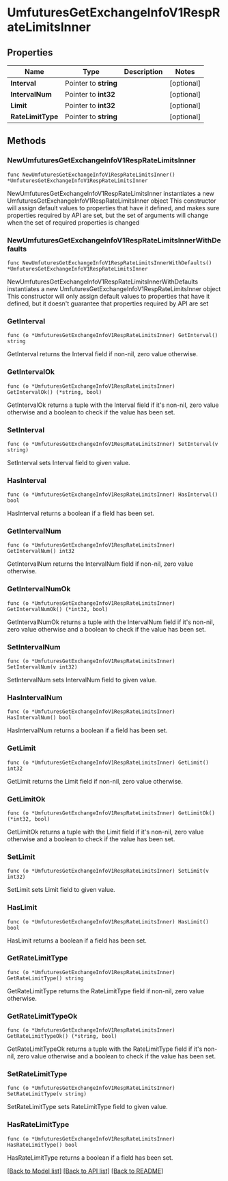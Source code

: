 # UmfuturesGetExchangeInfoV1RespRateLimitsInner

## Properties

Name | Type | Description | Notes
------------ | ------------- | ------------- | -------------
**Interval** | Pointer to **string** |  | [optional] 
**IntervalNum** | Pointer to **int32** |  | [optional] 
**Limit** | Pointer to **int32** |  | [optional] 
**RateLimitType** | Pointer to **string** |  | [optional] 

## Methods

### NewUmfuturesGetExchangeInfoV1RespRateLimitsInner

`func NewUmfuturesGetExchangeInfoV1RespRateLimitsInner() *UmfuturesGetExchangeInfoV1RespRateLimitsInner`

NewUmfuturesGetExchangeInfoV1RespRateLimitsInner instantiates a new UmfuturesGetExchangeInfoV1RespRateLimitsInner object
This constructor will assign default values to properties that have it defined,
and makes sure properties required by API are set, but the set of arguments
will change when the set of required properties is changed

### NewUmfuturesGetExchangeInfoV1RespRateLimitsInnerWithDefaults

`func NewUmfuturesGetExchangeInfoV1RespRateLimitsInnerWithDefaults() *UmfuturesGetExchangeInfoV1RespRateLimitsInner`

NewUmfuturesGetExchangeInfoV1RespRateLimitsInnerWithDefaults instantiates a new UmfuturesGetExchangeInfoV1RespRateLimitsInner object
This constructor will only assign default values to properties that have it defined,
but it doesn't guarantee that properties required by API are set

### GetInterval

`func (o *UmfuturesGetExchangeInfoV1RespRateLimitsInner) GetInterval() string`

GetInterval returns the Interval field if non-nil, zero value otherwise.

### GetIntervalOk

`func (o *UmfuturesGetExchangeInfoV1RespRateLimitsInner) GetIntervalOk() (*string, bool)`

GetIntervalOk returns a tuple with the Interval field if it's non-nil, zero value otherwise
and a boolean to check if the value has been set.

### SetInterval

`func (o *UmfuturesGetExchangeInfoV1RespRateLimitsInner) SetInterval(v string)`

SetInterval sets Interval field to given value.

### HasInterval

`func (o *UmfuturesGetExchangeInfoV1RespRateLimitsInner) HasInterval() bool`

HasInterval returns a boolean if a field has been set.

### GetIntervalNum

`func (o *UmfuturesGetExchangeInfoV1RespRateLimitsInner) GetIntervalNum() int32`

GetIntervalNum returns the IntervalNum field if non-nil, zero value otherwise.

### GetIntervalNumOk

`func (o *UmfuturesGetExchangeInfoV1RespRateLimitsInner) GetIntervalNumOk() (*int32, bool)`

GetIntervalNumOk returns a tuple with the IntervalNum field if it's non-nil, zero value otherwise
and a boolean to check if the value has been set.

### SetIntervalNum

`func (o *UmfuturesGetExchangeInfoV1RespRateLimitsInner) SetIntervalNum(v int32)`

SetIntervalNum sets IntervalNum field to given value.

### HasIntervalNum

`func (o *UmfuturesGetExchangeInfoV1RespRateLimitsInner) HasIntervalNum() bool`

HasIntervalNum returns a boolean if a field has been set.

### GetLimit

`func (o *UmfuturesGetExchangeInfoV1RespRateLimitsInner) GetLimit() int32`

GetLimit returns the Limit field if non-nil, zero value otherwise.

### GetLimitOk

`func (o *UmfuturesGetExchangeInfoV1RespRateLimitsInner) GetLimitOk() (*int32, bool)`

GetLimitOk returns a tuple with the Limit field if it's non-nil, zero value otherwise
and a boolean to check if the value has been set.

### SetLimit

`func (o *UmfuturesGetExchangeInfoV1RespRateLimitsInner) SetLimit(v int32)`

SetLimit sets Limit field to given value.

### HasLimit

`func (o *UmfuturesGetExchangeInfoV1RespRateLimitsInner) HasLimit() bool`

HasLimit returns a boolean if a field has been set.

### GetRateLimitType

`func (o *UmfuturesGetExchangeInfoV1RespRateLimitsInner) GetRateLimitType() string`

GetRateLimitType returns the RateLimitType field if non-nil, zero value otherwise.

### GetRateLimitTypeOk

`func (o *UmfuturesGetExchangeInfoV1RespRateLimitsInner) GetRateLimitTypeOk() (*string, bool)`

GetRateLimitTypeOk returns a tuple with the RateLimitType field if it's non-nil, zero value otherwise
and a boolean to check if the value has been set.

### SetRateLimitType

`func (o *UmfuturesGetExchangeInfoV1RespRateLimitsInner) SetRateLimitType(v string)`

SetRateLimitType sets RateLimitType field to given value.

### HasRateLimitType

`func (o *UmfuturesGetExchangeInfoV1RespRateLimitsInner) HasRateLimitType() bool`

HasRateLimitType returns a boolean if a field has been set.


[[Back to Model list]](../README.md#documentation-for-models) [[Back to API list]](../README.md#documentation-for-api-endpoints) [[Back to README]](../README.md)


